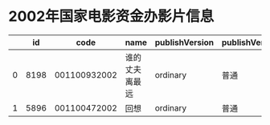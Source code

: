 # 2002年国家电影资金办影片信息


|    | id |  code  |  name  | publishVersion | publishVersionName |   type  |  typeName  |   producerName  |  publisherName  |  publishDate   |
| ---- | ---- | ---- | ---- | ---- | ----| ---- | ---- | ---- | ---- | ---- |
| 0 |  8198 |  001100932002 |  谁的丈夫离最远 |  ordinary |  普通 |  cartoon |  动画片 |  暂空 |  暂空 |  1022601600000|
| 1 |  5896 |  001100472002 |  回想 |  ordinary |  普通 |  cartoon |  动画片 |  暂空 |  暂空 |  1022601600000|
